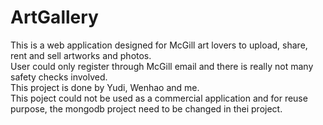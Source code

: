 # ArtGallery
This is a web application designed for McGill art lovers to upload, share, rent and sell artworks and photos.   
User could only register through McGill email and there is really not many safety checks involved.    
This project is done by Yudi, Wenhao and me.   
This poject could not be used as a commercial application and for reuse purpose, the mongodb project need to be changed in thei project.   
